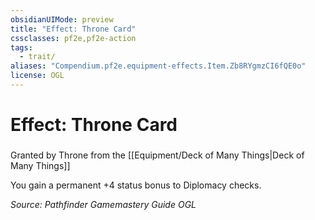 ```yaml
---
obsidianUIMode: preview
title: "Effect: Throne Card"
cssclasses: pf2e,pf2e-action
tags:
  - trait/
aliases: "Compendium.pf2e.equipment-effects.Item.Zb8RYgmzCI6fQE0o"
license: OGL
---
```

# Effect: Throne Card

### 






Granted by Throne from the [[Equipment/Deck of Many Things|Deck of Many Things]]

You gain a permanent +4 status bonus to Diplomacy checks.

*Source: Pathfinder Gamemastery Guide*
*OGL*